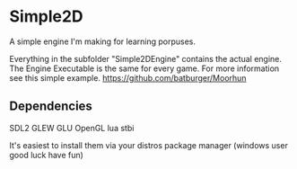 # Simple2D

A simple engine I'm making for learning porpuses.

Everything in the subfolder "Simple2DEngine" contains the actual engine.
The Engine Executable is the same for every game. For more information
see this simple example.
https://github.com/batburger/Moorhun

## Dependencies
SDL2 GLEW GLU OpenGL lua stbi 

It's easiest to install them via your distros
package manager (windows user good luck have fun)
